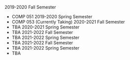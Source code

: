 2019-2020 Fall Semester
- COMP 051
2019-2020 Spring Semester
- COMP 053 (Currently Taking)
2020-2021 Fall Semester
- TBA
2020-2021 Spring Semester
- TBA
2021-2022 Fall Semester
- TBA
2021-2022 Spring Semester
- TBA
2021-2022 Fall Semester
- TBA
2021-2022 Spring Semester
- TBA
